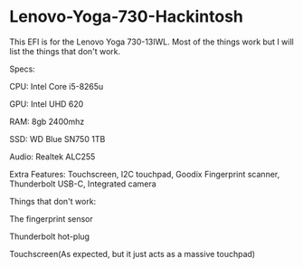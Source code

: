 # Lenovo-Yoga-730-Hackintosh


This EFI is for the Lenovo Yoga 730-13IWL. Most of the things work but I will list the things that don't work.

Specs:

CPU: Intel Core i5-8265u

GPU: Intel UHD 620

RAM: 8gb 2400mhz

SSD: WD Blue SN750 1TB

Audio: Realtek ALC255

Extra Features: Touchscreen, I2C touchpad, Goodix Fingerprint scanner, Thunderbolt USB-C, Integrated camera

Things that don't work:

The fingerprint sensor

Thunderbolt hot-plug

Touchscreen(As expected, but it just acts as a massive touchpad)
